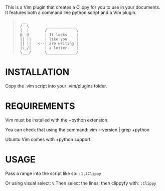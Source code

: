 This is a Vim plugin that creates a Clippy for you to use in your documents.
It features both a command line python script and a Vim plugin.
>`	 __                        `  
>`	/  \        _____________  `  
>`	|  |       /             \ `  
>`	@  @       | It looks    | `  
>`	|| ||      | like you    | `  
>`	|| ||   <--| are writing | `  
>`	|\_/|      | a letter.   | `  
>`	\___/      \_____________/ `  
             

INSTALLATION
============
Copy the .vim script into your .vim/plugins folder.

REQUIREMENTS
============
Vim must be installed with the +python extension.

You can check that using the command:
    vim --version | grep +python

Ubuntu Vim comes with +python support.


USAGE
=====

Pass a range into the script like so:
	`:1,4Clippy`

Or using visual select:
	`V`
Then select the lines, then clippyfy with:
	`:Clippy`
